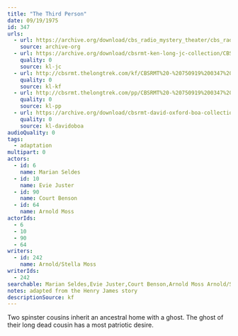 ```yaml
---
title: "The Third Person"
date: 09/19/1975
id: 347
urls: 
  - url: https://archive.org/download/cbs_radio_mystery_theater/cbs_radio_mystery_theater-0301-0350.zip/cbs_radio_mystery_theater-0301-0350%2Fcbsrmt_0347_the_third_person.mp3
    source: archive-org
  - url: https://archive.org/download/cbsrmt-ken-long-jc-collection/CBSRMT - 750919 0347 Third Person vbr kb -preview_jc.mp3
    quality: 0
    source: kl-jc
  - url: http://cbsrmt.thelongtrek.com/kf/CBSRMT%20-%20750919%200347%20The%20Third%20Person_kf.mp3
    quality: 0
    source: kl-kf
  - url: http://cbsrmt.thelongtrek.com/pp/CBSRMT%20-%20750919%200347%20The%20Third%20Person_pp.mp3
    quality: 0
    source: kl-pp
  - url: https://archive.org/download/cbsrmt-david-oxford-boa-collection/CBSRMT-750919-0347-The-Third-Person-(128-44)_WBBM-JE-{BoA}.mp3
    quality: 0
    source: kl-davidoboa
audioQuality: 0
tags: 
  - adaptation
multipart: 0
actors:  
  - id: 6
    name: Marian Seldes  
  - id: 10
    name: Evie Juster  
  - id: 90
    name: Court Benson  
  - id: 64
    name: Arnold Moss
actorIds:  
  - 6  
  - 10  
  - 90  
  - 64
writers:  
  - id: 242
    name: Arnold/Stella Moss
writerIds:  
  - 242
searchable: Marian Seldes,Evie Juster,Court Benson,Arnold Moss Arnold/Stella Moss
notes: adapted from the Henry James story
descriptionSource: kf
---
```

Two spinster cousins inherit an ancestral home with a ghost. The ghost of their long dead cousin has a most patriotic desire.
